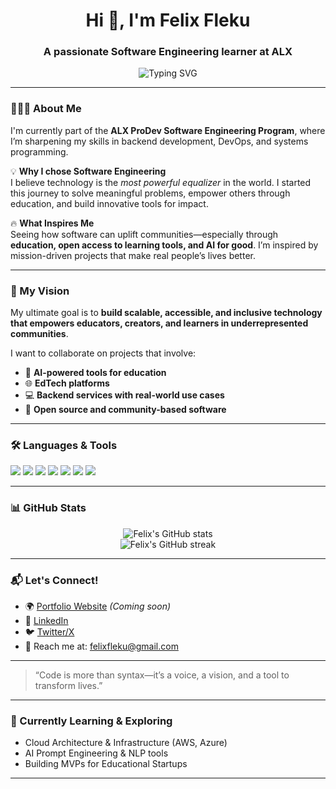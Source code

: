 <h1 align="center">Hi 👋, I'm Felix Fleku</h1>
<h3 align="center">A passionate Software Engineering learner at ALX</h3>

<p align="center">
  <img src="https://readme-typing-svg.herokuapp.com?font=Fira+Code&size=22&pause=1000&center=true&vCenter=true&width=435&lines=Backend+Engineer+in+training;AI+Educator+%7C+Prompting+Enthusiast;Building+EdTech+Tools+with+Purpose" alt="Typing SVG" />
</p>

---

### 👨🏽‍🎓 About Me

I'm currently part of the **ALX ProDev Software Engineering Program**, where I’m sharpening my skills in backend development, DevOps, and systems programming.

💡 **Why I chose Software Engineering**  
I believe technology is the *most powerful equalizer* in the world. I started this journey to solve meaningful problems, empower others through education, and build innovative tools for impact.

🔥 **What Inspires Me**  
Seeing how software can uplift communities—especially through **education, open access to learning tools, and AI for good**. I’m inspired by mission-driven projects that make real people’s lives better.

---

### 🎯 My Vision

My ultimate goal is to **build scalable, accessible, and inclusive technology that empowers educators, creators, and learners in underrepresented communities**.

I want to collaborate on projects that involve:
- 🧠 **AI-powered tools for education**
- 🌐 **EdTech platforms**
- 💻 **Backend services with real-world use cases**
- 🚀 **Open source and community-based software**

---

### 🛠️ Languages & Tools

<p>
  <img src="https://img.shields.io/badge/Python-3776AB?style=for-the-badge&logo=python&logoColor=white"/>
  <img src="https://img.shields.io/badge/JavaScript-F7DF1E?style=for-the-badge&logo=javascript&logoColor=black"/>
  <img src="https://img.shields.io/badge/Bash-121011?style=for-the-badge&logo=gnu-bash&logoColor=white"/>
  <img src="https://img.shields.io/badge/Git-F05032?style=for-the-badge&logo=git&logoColor=white"/>
  <img src="https://img.shields.io/badge/Linux-FCC624?style=for-the-badge&logo=linux&logoColor=black"/>
  <img src="https://img.shields.io/badge/Docker-2496ED?style=for-the-badge&logo=docker&logoColor=white"/>
  <img src="https://img.shields.io/badge/MySQL-4479A1?style=for-the-badge&logo=mysql&logoColor=white"/>
</p>

---

### 📊 GitHub Stats

<p align="center">
  <img src="https://github-readme-stats.vercel.app/api?username=anklet1&show_icons=true&theme=radical" alt="Felix's GitHub stats"/>
  <br/>
  <img src="https://github-readme-streak-stats.herokuapp.com/?user=anklet1&theme=radical" alt="Felix's GitHub streak"/>
</p>

---

### 📬 Let's Connect!

- 🌍 [Portfolio Website](#) *(Coming soon)*  
- 💼 [LinkedIn](https://www.linkedin.com/in/felixfleku)  
- 🐦 [Twitter/X](https://twitter.com/felixfleku)  
- 📨 Reach me at: felixfleku@gmail.com

---

> “Code is more than syntax—it’s a voice, a vision, and a tool to transform lives.”

---

### 🧠 Currently Learning & Exploring
- Cloud Architecture & Infrastructure (AWS, Azure)
- AI Prompt Engineering & NLP tools
- Building MVPs for Educational Startups

---

